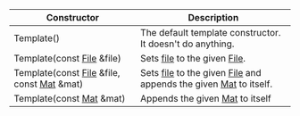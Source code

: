 Constructor | Description
--- | ---
Template() | The default template constructor. It doesn't do anything.
Template(const [File](../file/file.md) &file) | Sets [file](members.md#file) to the given [File](../file/file.md).
Template(const [File](../file/file.md) &file, const [Mat][Mat] &mat) | Sets [file](members.md#file) to the given [File](../file/file.md) and appends the given [Mat][Mat] to itself.
Template(const [Mat][Mat] &mat) | Appends the given [Mat][Mat] to itself

<!-- Links -->
[Mat]: http://docs.opencv.org/modules/core/doc/basic_structures.html#mat "Mat"
